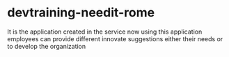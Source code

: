 # devtraining-needit-rome
It is the application created in the service now using this application employees can provide different innovate  suggestions either
their needs or to develop the organization

